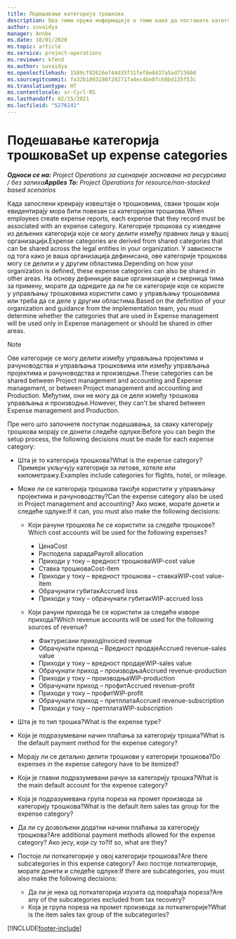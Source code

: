 ```yaml
---
title: Подешавање категорија трошкова
description: Ова тема пружа информације о томе како да поставите категорије трошкова и дељене категорије за извештаје о трошковима.
author: suvaidya
manager: Annbe
ms.date: 10/01/2020
ms.topic: article
ms.service: project-operations
ms.reviewer: kfend
ms.author: suvaidya
ms.openlocfilehash: 1589cf82626e744d35f31fef8e8437a5ad71360d
ms.sourcegitcommit: fa32b1893286f20271fa4ec4be8fc68bd135f53c
ms.translationtype: HT
ms.contentlocale: sr-Cyrl-RS
ms.lasthandoff: 02/15/2021
ms.locfileid: "5276141"
---
```

# <a name="set-up-expense-categories"></a><span data-ttu-id="6b40f-103">Подешавање категорија трошкова</span><span class="sxs-lookup"><span data-stu-id="6b40f-103">Set up expense categories</span></span>

<span data-ttu-id="6b40f-104">_**Односи се на:** Project Operations за сценарије засноване на ресурсима / без залиха_</span><span class="sxs-lookup"><span data-stu-id="6b40f-104">_**Applies To:** Project Operations for resource/non-stocked based scenarios_</span></span>

<span data-ttu-id="6b40f-105">Када запослени креирају извештаје о трошковима, сваки трошак који евидентирају мора бити повезан са категоријом трошкова.</span><span class="sxs-lookup"><span data-stu-id="6b40f-105">When employees create expense reports, each expense that they record must be associated with an expense category.</span></span> <span data-ttu-id="6b40f-106">Категорије трошкова су изведене из дељених категорија које се могу делити између правних лица у вашој организацији.</span><span class="sxs-lookup"><span data-stu-id="6b40f-106">Expense categories are derived from shared categories that can be shared across the legal entities in your organization.</span></span> <span data-ttu-id="6b40f-107">У зависности од тога како је ваша организација дефинисана, ове категорије трошкова могу се делити и у другим областима.</span><span class="sxs-lookup"><span data-stu-id="6b40f-107">Depending on how your organization is defined, these expense categories can also be shared in other areas.</span></span> <span data-ttu-id="6b40f-108">На основу дефиниције ваше организације и смерница тима за примену, морате да одредите да ли ће се категорије које се користе у управљању трошковима користити само у управљању трошковима или треба да се деле у другим областима.</span><span class="sxs-lookup"><span data-stu-id="6b40f-108">Based on the definition of your organization and guidance from the implementation team, you must determine whether the categories that are used in Expense management will be used only in Expense management or should be shared in other areas.</span></span>

> [!NOTE]
> <span data-ttu-id="6b40f-109">Ове категорије се могу делити између управљања пројектима и рачуноводства и управљања трошковима или између управљања пројектима и рачуноводства и производње.</span><span class="sxs-lookup"><span data-stu-id="6b40f-109">These categories can be shared between Project management and accounting and Expense management, or between Project management and accounting and Production.</span></span> <span data-ttu-id="6b40f-110">Међутим, они не могу да се деле између трошкова управљања и производње.</span><span class="sxs-lookup"><span data-stu-id="6b40f-110">However, they can't be shared between Expense management and Production.</span></span>

<span data-ttu-id="6b40f-111">Пре него што започнете поступак подешавања, за сваку категорију трошкова морају се донети следеће одлуке:</span><span class="sxs-lookup"><span data-stu-id="6b40f-111">Before you can begin the setup process, the following decisions must be made for each expense category:</span></span>

- <span data-ttu-id="6b40f-112">Шта је то категорија трошкова?</span><span class="sxs-lookup"><span data-stu-id="6b40f-112">What is the expense category?</span></span> <span data-ttu-id="6b40f-113">Примери укључују категорије за летове, хотеле или километражу.</span><span class="sxs-lookup"><span data-stu-id="6b40f-113">Examples include categories for flights, hotel, or mileage.</span></span>
- <span data-ttu-id="6b40f-114">Може ли се категорија трошкова такође користити у управљању пројектима и рачуноводству?</span><span class="sxs-lookup"><span data-stu-id="6b40f-114">Can the expense category also be used in Project management and accounting?</span></span> <span data-ttu-id="6b40f-115">Ако може, морате донети и следеће одлуке:</span><span class="sxs-lookup"><span data-stu-id="6b40f-115">If it can, you must also make the following decisions:</span></span>

    - <span data-ttu-id="6b40f-116">Који рачуни трошкова ће се користити за следеће трошкове?</span><span class="sxs-lookup"><span data-stu-id="6b40f-116">Which cost accounts will be used for the following expenses?</span></span>

        - <span data-ttu-id="6b40f-117">Цена</span><span class="sxs-lookup"><span data-stu-id="6b40f-117">Cost</span></span>
        - <span data-ttu-id="6b40f-118">Расподела зарада</span><span class="sxs-lookup"><span data-stu-id="6b40f-118">Payroll allocation</span></span>
        - <span data-ttu-id="6b40f-119">Приходи у току – вредност трошкова</span><span class="sxs-lookup"><span data-stu-id="6b40f-119">WIP-cost value</span></span>
        - <span data-ttu-id="6b40f-120">Ставка трошкова</span><span class="sxs-lookup"><span data-stu-id="6b40f-120">Cost-item</span></span>
        - <span data-ttu-id="6b40f-121">Приходи у току – вредност трошкова – ставка</span><span class="sxs-lookup"><span data-stu-id="6b40f-121">WIP-cost value-item</span></span>
        - <span data-ttu-id="6b40f-122">Обрачунати губитак</span><span class="sxs-lookup"><span data-stu-id="6b40f-122">Accrued loss</span></span>
        - <span data-ttu-id="6b40f-123">Приходи у току – обрачунати губитак</span><span class="sxs-lookup"><span data-stu-id="6b40f-123">WIP-accrued loss</span></span>

    - <span data-ttu-id="6b40f-124">Који рачуни прихода ће се користити за следеће изворе прихода?</span><span class="sxs-lookup"><span data-stu-id="6b40f-124">Which revenue accounts will be used for the following sources of revenue?</span></span>

        - <span data-ttu-id="6b40f-125">Фактурисани приход</span><span class="sxs-lookup"><span data-stu-id="6b40f-125">Invoiced revenue</span></span>
        - <span data-ttu-id="6b40f-126">Обрачунати приход – Вредност продаје</span><span class="sxs-lookup"><span data-stu-id="6b40f-126">Accrued revenue-sales value</span></span>
        - <span data-ttu-id="6b40f-127">Приходи у току – вредност продаје</span><span class="sxs-lookup"><span data-stu-id="6b40f-127">WIP-sales value</span></span>
        - <span data-ttu-id="6b40f-128">Обрачунати приход – производња</span><span class="sxs-lookup"><span data-stu-id="6b40f-128">Accrued revenue-production</span></span>
        - <span data-ttu-id="6b40f-129">Приходи у току – производња</span><span class="sxs-lookup"><span data-stu-id="6b40f-129">WIP-production</span></span>
        - <span data-ttu-id="6b40f-130">Обрачунати приход – профит</span><span class="sxs-lookup"><span data-stu-id="6b40f-130">Accrued revenue-profit</span></span>
        - <span data-ttu-id="6b40f-131">Приходи у току – профит</span><span class="sxs-lookup"><span data-stu-id="6b40f-131">WIP-profit</span></span>
        - <span data-ttu-id="6b40f-132">Обрачунати приход – претплата</span><span class="sxs-lookup"><span data-stu-id="6b40f-132">Accrued revenue-subscription</span></span>
        - <span data-ttu-id="6b40f-133">Приходи у току – претплата</span><span class="sxs-lookup"><span data-stu-id="6b40f-133">WIP-subscription</span></span>

- <span data-ttu-id="6b40f-134">Шта је то тип трошка?</span><span class="sxs-lookup"><span data-stu-id="6b40f-134">What is the expense type?</span></span>
- <span data-ttu-id="6b40f-135">Који је подразумевани начин плаћања за категорију трошка?</span><span class="sxs-lookup"><span data-stu-id="6b40f-135">What is the default payment method for the expense category?</span></span>
- <span data-ttu-id="6b40f-136">Морају ли се детаљно делити трошкови у категорији трошкова?</span><span class="sxs-lookup"><span data-stu-id="6b40f-136">Do expenses in the expense category have to be itemized?</span></span>
- <span data-ttu-id="6b40f-137">Који је главни подразумевани рачун за категорију трошка?</span><span class="sxs-lookup"><span data-stu-id="6b40f-137">What is the main default account for the expense category?</span></span>
- <span data-ttu-id="6b40f-138">Која је подразумевана група пореза на промет производа за категорију трошкова?</span><span class="sxs-lookup"><span data-stu-id="6b40f-138">What is the default item sales tax group for the expense category?</span></span>
- <span data-ttu-id="6b40f-139">Да ли су дозвољени додатни начини плаћања за категорију трошкова?</span><span class="sxs-lookup"><span data-stu-id="6b40f-139">Are additional payment methods allowed for the expense category?</span></span> <span data-ttu-id="6b40f-140">Ако јесу, који су то?</span><span class="sxs-lookup"><span data-stu-id="6b40f-140">If so, what are they?</span></span>
- <span data-ttu-id="6b40f-141">Постоје ли поткатегорије у овој категорији трошкова?</span><span class="sxs-lookup"><span data-stu-id="6b40f-141">Are there subcategories in this expense category?</span></span> <span data-ttu-id="6b40f-142">Ако постоје поткатегорије, морате донети и следеће одлуке:</span><span class="sxs-lookup"><span data-stu-id="6b40f-142">If there are subcategories, you must also make the following decisions:</span></span>

    - <span data-ttu-id="6b40f-143">Да ли је нека од поткатегорија изузета од повраћаја пореза?</span><span class="sxs-lookup"><span data-stu-id="6b40f-143">Are any of the subcategories excluded from tax recovery?</span></span>
    - <span data-ttu-id="6b40f-144">Која је група пореза на промет производа за поткатегорије?</span><span class="sxs-lookup"><span data-stu-id="6b40f-144">What is the item sales tax group of the subcategories?</span></span>


[!INCLUDE[footer-include](../includes/footer-banner.md)]